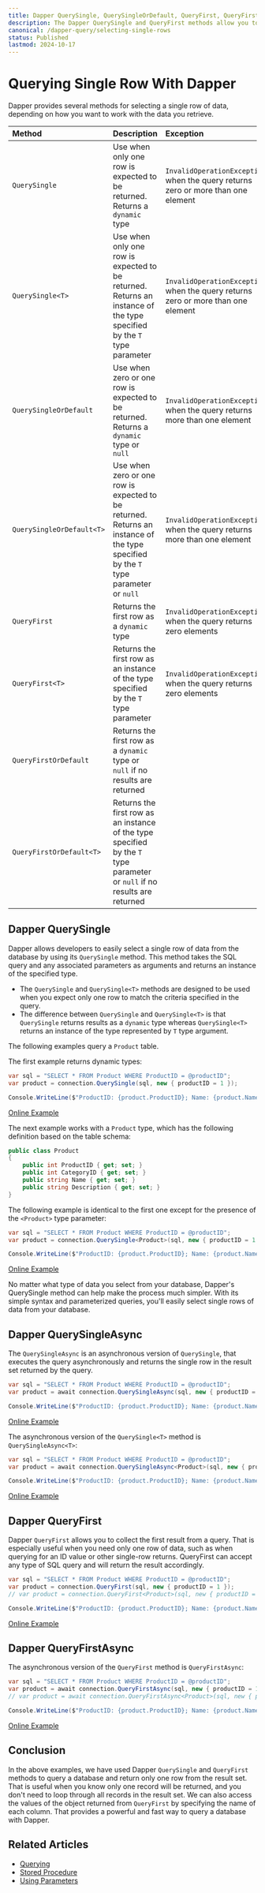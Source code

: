 ```yaml
---
title: Dapper QuerySingle, QuerySingleOrDefault, QueryFirst, QueryFirstOrDefault
description: The Dapper QuerySingle and QueryFirst methods allow you to return a single row of data and map it to a dynamic object or the generic entity type.
canonical: /dapper-query/selecting-single-rows
status: Published
lastmod: 2024-10-17
---
```


# Querying Single Row With Dapper

Dapper provides several methods for selecting a single row of data, depending on how you want to work with the data you retrieve. 

| Method | Description | Exception |
|:---|:---|:---|
|`QuerySingle` | Use when only one row is expected to be returned. Returns a `dynamic` type | `InvalidOperationException`, when the query returns zero or more than one element |
|`QuerySingle<T>` | Use when only one row is expected to be returned. Returns an instance of the type specified by the `T` type parameter | `InvalidOperationException`, when the query returns zero or more than one element |
|`QuerySingleOrDefault` | Use when zero or one row is expected to be returned. Returns a `dynamic` type or `null` | `InvalidOperationException`, when the query returns more than one element |
|`QuerySingleOrDefault<T>` | Use when zero or one row is expected to be returned. Returns an instance of the type specified by the `T` type parameter or `null` | `InvalidOperationException`, when the query returns more than one element |
|`QueryFirst` | Returns the first row as a `dynamic` type | `InvalidOperationException`, when the query returns zero elements |
|`QueryFirst<T>` | Returns the first row as an instance of the type specified by the `T` type parameter | `InvalidOperationException`, when the query returns zero elements |
|`QueryFirstOrDefault` | Returns the first row as a `dynamic` type or `null` if no results are returned |   |
|`QueryFirstOrDefault<T>` | Returns the first row as an instance of the type specified by the `T` type parameter or `null` if no results are returned|    |

## Dapper QuerySingle

Dapper allows developers to easily select a single row of data from the database by using its `QuerySingle` method. This method takes the SQL query and any associated parameters as arguments and returns an instance of the specified type.

 - The `QuerySingle` and `QuerySingle<T>` methods are designed to be used when you expect only one row to match the criteria specified in the query. 
 - The difference between `QuerySingle` and `QuerySingle<T>` is that `QuerySingle` returns results as a  `dynamic` type whereas `QuerySingle<T>` returns an instance of the type represented by `T` type argument. 

The following examples query a `Product` table.

The first example returns dynamic types:

```csharp
var sql = "SELECT * FROM Product WHERE ProductID = @productID";
var product = connection.QuerySingle(sql, new { productID = 1 });

Console.WriteLine($"ProductID: {product.ProductID}; Name: {product.Name}");
```

[Online Example](https://dotnetfiddle.net/GIUai9)

The next example works with a `Product` type, which  has the following definition based on the table schema:

```csharp
public class Product
{
	public int ProductID { get; set; }
	public int CategoryID { get; set; }
	public string Name { get; set; }
	public string Description { get; set; }		
}
```

The following example is identical to the first one except for the presence of the `<Product>` type parameter:

```csharp
var sql = "SELECT * FROM Product WHERE ProductID = @productID";
var product = connection.QuerySingle<Product>(sql, new { productID = 1 });

Console.WriteLine($"ProductID: {product.ProductID}; Name: {product.Name}");
```

[Online Example](https://dotnetfiddle.net/Wq1NAZ)

No matter what type of data you select from your database, Dapper's QuerySingle method can help make the process much simpler. With its simple syntax and parameterized queries, you'll easily select single rows of data from your database. 

## Dapper QuerySingleAsync

The `QuerySingleAsync` is an asynchronous version of `QuerySingle`, that executes the query asynchronously and returns the single row in the result set returned by the query.

```csharp
var sql = "SELECT * FROM Product WHERE ProductID = @productID";
var product = await connection.QuerySingleAsync(sql, new { productID = 1 });

Console.WriteLine($"ProductID: {product.ProductID}; Name: {product.Name}");
```

[Online Example](https://dotnetfiddle.net/LDe6ah)

The asynchronous version of the `QuerySingle<T>`  method is `QuerySingleAsync<T>`:

```csharp
var sql = "SELECT * FROM Product WHERE ProductID = @productID";
var product = await connection.QuerySingleAsync<Product>(sql, new { productID = 1 });

Console.WriteLine($"ProductID: {product.ProductID}; Name: {product.Name}");
```

[Online Example](https://dotnetfiddle.net/Cyocky)

## Dapper QueryFirst

Dapper `QueryFirst` allows you to collect the first result from a query. That is especially useful when you need only one row of data, such as when querying for an ID value or other single-row returns. QueryFirst can accept any type of SQL query and will return the result accordingly. 

```csharp
var sql = "SELECT * FROM Product WHERE ProductID = @productID";
var product = connection.QueryFirst(sql, new { productID = 1 });
// var product = connection.QueryFirst<Product>(sql, new { productID = 1 });

Console.WriteLine($"ProductID: {product.ProductID}; Name: {product.Name}");
```

[Online Example](https://dotnetfiddle.net/lfknXe)

## Dapper QueryFirstAsync

The asynchronous version of the `QueryFirst`  method is `QueryFirstAsync`:

```csharp
var sql = "SELECT * FROM Product WHERE ProductID = @productID";
var product = await connection.QueryFirstAsync(sql, new { productID = 1 });
// var product = await connection.QueryFirstAsync<Product>(sql, new { productID = 1 });

Console.WriteLine($"ProductID: {product.ProductID}; Name: {product.Name}");
```

[Online Example](https://dotnetfiddle.net/PqnUr6)

## Conclusion

In the above examples, we have used Dapper `QuerySingle` and `QueryFirst` methods to query a database and return only one row from the result set. That is useful when you know only one record will be returned, and you don't need to loop through all records in the result set. We can also access the values of the object returned from `QueryFirst` by specifying the name of each column. That provides a powerful and fast way to query a database with Dapper.

## Related Articles

- [Querying](/dapper-query)
- [Stored Procedure](/stored-procedures)
- [Using Parameters](/parameters)
